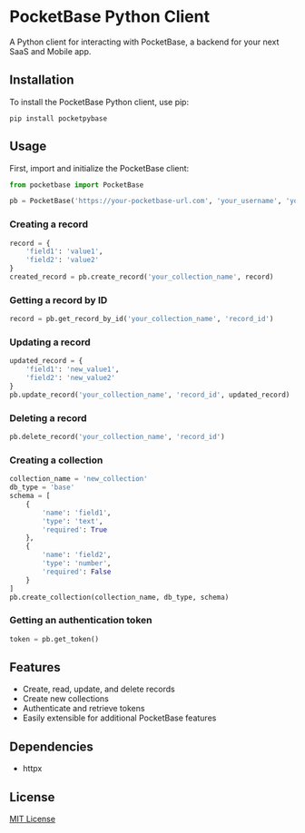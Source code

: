 # PocketBase Python Client

A Python client for interacting with PocketBase, a backend for your next SaaS and Mobile app.

## Installation

To install the PocketBase Python client, use pip:

```
pip install pocketpybase
```

## Usage

First, import and initialize the PocketBase client:

```python
from pocketbase import PocketBase

pb = PocketBase('https://your-pocketbase-url.com', 'your_username', 'your_password')
```

### Creating a record

```python
record = {
    'field1': 'value1',
    'field2': 'value2'
}
created_record = pb.create_record('your_collection_name', record)
```

### Getting a record by ID

```python
record = pb.get_record_by_id('your_collection_name', 'record_id')
```

### Updating a record

```python
updated_record = {
    'field1': 'new_value1',
    'field2': 'new_value2'
}
pb.update_record('your_collection_name', 'record_id', updated_record)
```

### Deleting a record

```python
pb.delete_record('your_collection_name', 'record_id')
```

### Creating a collection

```python
collection_name = 'new_collection'
db_type = 'base'
schema = [
    {
        'name': 'field1',
        'type': 'text',
        'required': True
    },
    {
        'name': 'field2',
        'type': 'number',
        'required': False
    }
]
pb.create_collection(collection_name, db_type, schema)
```

### Getting an authentication token

```python
token = pb.get_token()
```

## Features

- Create, read, update, and delete records
- Create new collections
- Authenticate and retrieve tokens
- Easily extensible for additional PocketBase features

## Dependencies

- httpx

## License

[MIT License](LICENSE)